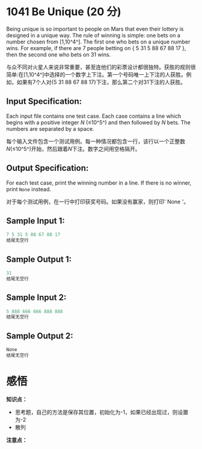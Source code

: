 # 1041 Be Unique (20 分)

Being unique is so important to people on Mars that even their lottery is designed in a unique way. The rule of winning is simple: one bets on a number chosen from [1,10^4^]. The first one who bets on a unique number wins. For example, if there are 7 people betting on { 5 31 5 88 67 88 17 }, then the second one who bets on 31 wins.

与众不同对火星人来说非常重要，甚至连他们的彩票设计都很独特。获胜的规则很简单:在[1,10^4^]中选择的一个数字上下注。第一个号码唯一上下注的人获胜。例如，如果有7个人对{5 31 88 67 88 17}下注，那么第二个对31下注的人获胜。

## Input Specification:

Each input file contains one test case. Each case contains a line which begins with a positive integer *N* (≤10^5^) and then followed by *N* bets. The numbers are separated by a space.

每个输入文件包含一个测试用例。每一种情况都包含一行，该行以一个正整数*N*(≤10^5^)开始，然后跟着*N*下注。数字之间用空格隔开。

## Output Specification:

For each test case, print the winning number in a line. If there is no winner, print `None` instead.

对于每个测试用例，在一行中打印获奖号码。如果没有赢家，则打印' None '。

## Sample Input 1:

```cpp
7 5 31 5 88 67 88 17
结尾无空行
```

## Sample Output 1:

```cpp
31
结尾无空行
```

## Sample Input 2:

```cpp
5 888 666 666 888 888
结尾无空行
```

## Sample Output 2:

```cpp
None
结尾无空行
```

# 感悟

**知识点：**

- 思考题，自己的方法是保存其位置，初始化为-1，如果已经出现过，则设置为-2
- 散列

**注意点：**